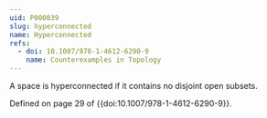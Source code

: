 ```yaml
---
uid: P000039
slug: hyperconnected
name: Hyperconnected
refs:
  - doi: 10.1007/978-1-4612-6290-9
    name: Counterexamples in Topology
---
```

A space is hyperconnected if it contains no disjoint open subsets.

Defined on page 29 of {{doi:10.1007/978-1-4612-6290-9}}.
